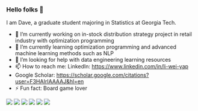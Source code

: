 ### Hello folks 👋

I am Dave, a graduate student majoring in Statistics at Georgia Tech. 
- 🔭 I’m currently working on in-stock distribution strategy project in retail industry with optimization programming
- 🌱 I’m currently learning optimization programming and advanced machine learning methods such as NLP
- 🤔 I’m looking for help with data engineering learning resources
- 📫 How to reach me: LinkedIn: https://www.linkedin.com/in/li-wei-yap
- Google Scholar: https://scholar.google.com/citations?user=F3HAIrIAAAAJ&hl=en
- ⚡ Fun fact: Board game lover


![](https://img.shields.io/badge/TOOLS-PYTHON-informational?style=flat&logo=<LOGO_NAME>&logoColor=white&color=2bbc8a)
![](https://img.shields.io/badge/TOOLS-R-informational?style=flat&logo=<LOGO_NAME>&logoColor=white&color=2bbc8a)
![](https://img.shields.io/badge/TOOLS-SQL-informational?style=flat&logo=<LOGO_NAME>&logoColor=white&color=2bbc8a)
![](https://img.shields.io/badge/TOOLS-TABLEAU-informational?style=flat&logo=<LOGO_NAME>&logoColor=white&color=2bbc8a)
![](https://img.shields.io/badge/KNOWLEDGE-STATISTICS-informational?style=flat&logo=<LOGO_NAME>&logoColor=white&color=2bbc8a)
![](https://img.shields.io/badge/KNOWLEDGE-MACHINELEARNING-informational?style=flat&logo=<LOGO_NAME>&logoColor=white&color=2bbc8a)
<!--
**daveyap1993/daveyap1993** is a ✨ _special_ ✨ repository because its `README.md` (this file) appears on your GitHub profile.




Here are some ideas to get you started:

- 🔭 I’m currently working on ...
- 🌱 I’m currently learning ...
- 👯 I’m looking to collaborate on ...
- 🤔 I’m looking for help with ...
- 💬 Ask me about ...
- 📫 How to reach me: ...
- 😄 Pronouns: ...
- ⚡ Fun fact: ...
-->
